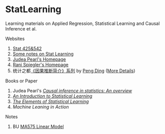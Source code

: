 # StatLearning
Learning materials on Applied Regression, Statistical Learning and Causal Inference et al.

Websites
1. [Stat 425&542](https://publish.illinois.edu/liangf/teaching/)
2. [Some notes on Stat Learning](http://www.loyhome.com/elements_of_statistical_learining_lecture_notes/)
3. [Judea Pearl's Homepage](http://bayes.cs.ucla.edu/jp_home.html)
4. [Rani Spiegler's Homepage](http://www.tau.ac.il/~rani/)
5. 统计之都[《因果推断简介》系列](https://cosx.org/2012/03/causality1-simpson-paradox/) by [Peng Ding](https://sites.google.com/site/pengdingpku/home) ([More Details](http://www.math.pku.edu.cn/teachers/yaoy/math112230/lecture10_DingP_causal091101.pdf))

Books or Paper
1. Judea Pearl's *[Causal inference in statistics: An overview](http://ftp.cs.ucla.edu/pub/stat_ser/r350.pdf)*
2. *[An Introduction to Statistical Learning](http://www-bcf.usc.edu/~gareth/ISL/)*
3. *[The Elements of Statistical Learning](https://web.stanford.edu/~hastie/Papers/ESLII.pdf)*
4. *Machine Leaning in Action*

Notes
1. BU [MA575 Linear Model](http://math.bu.edu/people/cgineste/classes/ma575/w/index.html)
